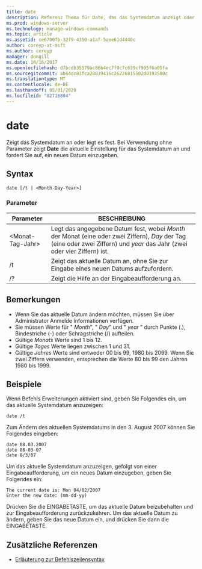 ```yaml
---
title: date
description: Referenz Thema für Date, das das Systemdatum anzeigt oder festlegt. Bei Verwendung ohne Parameter
ms.prod: windows-server
ms.technology: manage-windows-commands
ms.topic: article
ms.assetid: ce6700fb-32f9-4350-a1af-5aee61d4448c
author: coreyp-at-msft
ms.author: coreyp
manager: dongill
ms.date: 10/16/2017
ms.openlocfilehash: d7bcdb35579ac86b4ec7f9c7c639cf905f6a05fa
ms.sourcegitcommit: ab64dc83fca28039416c26226815502d0193500c
ms.translationtype: MT
ms.contentlocale: de-DE
ms.lasthandoff: 05/01/2020
ms.locfileid: "82716804"
---
```

# <a name="date"></a>date

Zeigt das Systemdatum an oder legt es fest. Bei Verwendung ohne Parameter zeigt **Date** die aktuelle Einstellung für das Systemdatum an und fordert Sie auf, ein neues Datum einzugeben.



## <a name="syntax"></a>Syntax

```
date [/t | <Month-Day-Year>]
```

### <a name="parameters"></a>Parameter

|Parameter|BESCHREIBUNG|
|---------|-----------|
|\<Monat-Tag-Jahr>|Legt das angegebene Datum fest, wobei *Month* der Monat (eine oder zwei Ziffern), *Day* der Tag (eine oder zwei Ziffern) und *year* das Jahr (zwei oder vier Ziffern) ist.|
|/t|Zeigt das aktuelle Datum an, ohne Sie zur Eingabe eines neuen Datums aufzufordern.|
|/?|Zeigt die Hilfe an der Eingabeaufforderung an.|

## <a name="remarks"></a>Bemerkungen

-   Wenn Sie das aktuelle Datum ändern möchten, müssen Sie über Administrator Anmelde Informationen verfügen.
-   Sie müssen Werte für " *Month*", " *Day*" und " *year* " durch Punkte (.), Bindestriche (-) oder Schrägstriche (/) aufteilen.
-   Gültige *Monats* Werte sind 1 bis 12.
-   Gültige *Tages* Werte liegen zwischen 1 und 31.
-   Gültige *Jahres* Werte sind entweder 00 bis 99, 1980 bis 2099. Wenn Sie zwei Ziffern verwenden, entsprechen die Werte 80 bis 99 den Jahren 1980 bis 1999.

## <a name="examples"></a>Beispiele

Wenn Befehls Erweiterungen aktiviert sind, geben Sie Folgendes ein, um das aktuelle Systemdatum anzuzeigen:
```
date /t
```
Zum Ändern des aktuellen Systemdatums in den 3. August 2007 können Sie Folgendes eingeben:
```
date 08.03.2007
date 08-03-07
date 8/3/07
```
Um das aktuelle Systemdatum anzuzeigen, gefolgt von einer Eingabeaufforderung, um ein neues Datum einzugeben, geben Sie Folgendes ein:
```
The current date is: Mon 04/02/2007
Enter the new date: (mm-dd-yy)
```
Drücken Sie die EINGABETASTE, um das aktuelle Datum beizubehalten und zur Eingabeaufforderung zurückzukehren. Um das aktuelle Datum zu ändern, geben Sie das neue Datum ein, und drücken Sie dann die EINGABETASTE.

## <a name="additional-references"></a>Zusätzliche Referenzen

- [Erläuterung zur Befehlszeilensyntax](command-line-syntax-key.md)